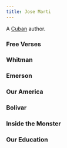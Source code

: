 ```yaml
---
title: Jose Marti
---
```


A [Cuban](../index.html) author.

### Free Verses

### Whitman

### Emerson

### Our America

### Bolivar

### Inside the Monster

### Our Education
